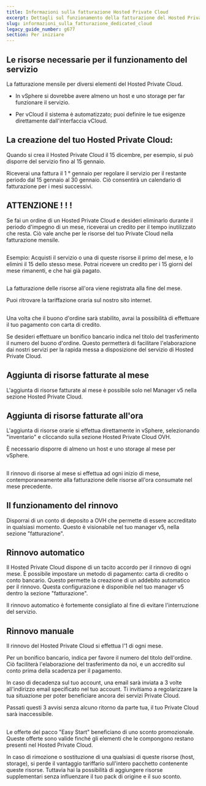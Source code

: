 ```yaml
---
title: Informazioni sulla fatturazione Hosted Private Cloud
excerpt: Dettagli sul funzionamento della fatturazione del Hosted Private Cloud
slug: informazioni_sulla_fatturazione_dedicated_cloud
legacy_guide_number: g677
section: Per iniziare
---
```



## 


## Le risorse necessarie per il funzionamento del servizio
La fatturazione mensile per diversi elementi del Hosted Private Cloud.


- In vSphere si dovrebbe avere almeno un host e uno storage per far funzionare il servizio.

- Per vCloud il sistema è automatizzato; puoi definire le tue esigenze direttamente dall'interfaccia vCloud.




## La creazione del tuo Hosted Private Cloud:
Quando si crea il Hosted Private Cloud il 15 dicembre, per esempio, si può disporre del servizio fino al 15 gennaio.

Riceverai una fattura il 1 ° gennaio per regolare il servizio per il restante periodo dal 15 gennaio al 30 gennaio. Ciò consentirà un calendario di fatturazione per i mesi successivi.

## ATTENZIONE ! ! !
Se fai un ordine di un Hosted Private Cloud e desideri eliminarlo durante il periodo d'impegno di un mese, riceverai un credito per il tempo inutilizzato che resta.
Ciò vale anche per le risorse del tuo Private Cloud nella fatturazione mensile.


## 
Esempio: Acquisti il servizio o una di queste risorse il primo del mese, e lo elimini il 15 dello stesso mese. Potrai ricevere un credito per i 15 giorni del mese rimanenti, e che hai già pagato.


## 
La fatturazione delle risorse all'ora viene registrata alla fine del mese.

Puoi ritrovare la tariffazione oraria sul nostro sito internet.


## 
Una volta che il buono d'ordine sarà stabilito, avrai la possibilità di effettuare il tuo pagamento con carta di credito.

Se desideri effettuare un bonifico bancario indica nel titolo del trasferimento il numero del buono d'ordine. Questo permetterà di facilitare l'elaborazione dai nostri servizi per la rapida messa a disposizione del servizio di Hosted Private Cloud.


## Aggiunta di risorse fatturate al mese
L'aggiunta di risorse fatturate al mese è possibile solo nel Manager v5 nella sezione Hosted Private Cloud.


## Aggiunta di risorse fatturate all'ora
L'aggiunta di risorse orarie si effettua direttamente in vSphere, selezionando "inventario" e cliccando sulla sezione Hosted Private Cloud OVH.

È necessario disporre di almeno un host e uno storage al mese per vSphere.


## 
Il rinnovo di risorse al mese si effettua ad ogni inizio di mese, contemporaneamente alla fatturazione delle risorse all'ora consumate nel mese precedente.


## Il funzionamento del rinnovo
Disporrai di un conto di deposito a OVH che permette di essere accreditato in qualsiasi momento.
Questo è visionabile nel tuo manager v5, nella sezione "fatturazione".


## Rinnovo automatico
Il Hosted Private Cloud dispone di un tacito accordo per il rinnovo di ogni mese. È possibile impostare un metodo di pagamento: carta di credito o conto bancario.
Questo permette la creazione di un addebito automatico per il rinnovo.
Questa configurazione è disponibile nel tuo manager v5 dentro la sezione "fatturazione".

Il rinnovo automatico è fortemente consigliato al fine di evitare l'interruzione del servizio.


## Rinnovo manuale
Il rinnovo del Hosted Private Cloud si effettua l'1 di ogni mese.

Per un bonifico bancario, indica per favore il numero del titolo dell'ordine. Ciò faciliterà l'elaborazione del trasferimento da noi, e un accredito sul conto prima della scadenza per il pagamento.

In caso di decadenza sul tuo account, una email sarà inviata a 3 volte all'indirizzo email specificato nel tuo account. Ti invitiamo a regolarizzare la tua situazione per poter beneficiare ancora dei servizi Private Cloud.

Passati questi 3 avvisi senza alcuno ritorno da parte tua, il tuo Private Cloud sarà inaccessibile.


## 
Le offerte del pacco "Easy Start" beneficiano di uno sconto promozionale.
Queste offerte sono valide finché gli elementi che le compongono restano presenti nel Hosted Private Cloud.

In caso di rimozione o sostituzione di una qualsiasi di queste risorse (host, storage), si perde il vantaggio tariffario sull'intero pacchetto contenente queste risorse. Tuttavia hai la possibilità di aggiungere risorse supplementari senza influenzare il tuo pack di origine e il suo sconto.

